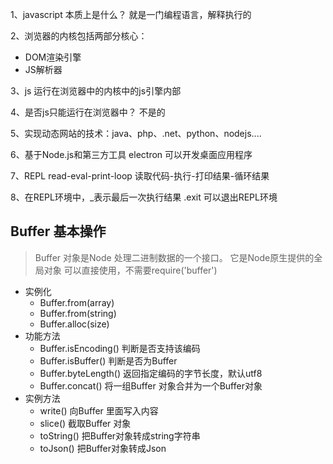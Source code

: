 1、javascript 本质上是什么？ 就是一门编程语言，解释执行的

2、浏览器的内核包括两部分核心：
- DOM渲染引擎
- JS解析器

3、js 运行在浏览器中的内核中的js引擎内部

4、是否js只能运行在浏览器中？ 不是的

5、实现动态网站的技术：java、php、.net、python、nodejs....

6、基于Node.js和第三方工具 electron 可以开发桌面应用程序

7、REPL read-eval-print-loop  读取代码-执行-打印结果-循环结果

8、在REPL环境中，_表示最后一次执行结果 .exit 可以退出REPL环境


## Buffer 基本操作
> Buffer 对象是Node 处理二进制数据的一个接口。 它是Node原生提供的全局对象
>可以直接使用，不需要require('buffer')

- 实例化
    + Buffer.from(array)
    + Buffer.from(string)
    + Buffer.alloc(size)
- 功能方法
    + Buffer.isEncoding() 判断是否支持该编码
    + Buffer.isBuffer() 判断是否为Buffer
    + Buffer.byteLength() 返回指定编码的字节长度，默认utf8
    + Buffer.concat() 将一组Buffer 对象合并为一个Buffer对象
- 实例方法
    + write() 向Buffer 里面写入内容
    + slice() 截取Buffer 对象
    + toString() 把Buffer对象转成string字符串
    + toJson() 把Buffer对象转成Json
        
